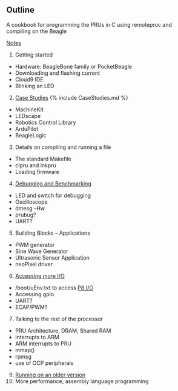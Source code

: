 ## Outline

A cookbook for programming the PRUs in C using remoteproc and 
compiling on the Beagle

[Notes](notes.md)

1. Getting started
  * Hardware:  BeagleBone family or PocketBeagle
  * Downloading and flashing current 
  * Cloud9 IDE
  * Blinking an LED
2. [Case Studies](CaseStudies.md)
{% include CaseStudies.md %}
  * MachineKit
  * LEDscape
  * Robotics Control Library
  * ArduPilot
  * BeagleLogic
3. Details on compiling and running a file
  * The standard Makefile
  * clpru and lnkpru
  * Loading firmware
4. [Debugging and Benchmarking][debug]
  * LED and switch for debugging
  * Oscilloscope
  * dmesg –Hw
  * prubug?
  * UART?
5. Building Blocks – Applications
  * PWM generator
  * Sine Wave Generator
  * Ultrasonic Sensor Application
  * neoPixel driver
6. [Accessing more I/O][io]
  * /boot/uEnv.txt to access [P8 I/O][P8]
  * Accessing gpio
  * UART?
  * ECAP/PWM?
7. Talking to the rest of the processor
  * PRU Architecture, DRAM, Shared RAM
  * interrupts to ARM
  * ARM interrupts to PRU
  * mmap() 
  * rpmsg
  * use of OCP peripherals
9. [Running on an older version][older]
10. More performance, assembly language programming

[debug]: # "Roadmap-wise, I'd want to consider how to plug RPMsg into a printf function to aide debug. I'm sure you've seen that with CCS in the past."
[common]: # "Some kind of intro to these building blocks is needed. Look at the TI examples for a good list."
[io]: # "The split with talking to the ARM is a little confusing to me as I don't know what the 'more' is."
[P8]: # "What is the P8 issue?"
[older]: # "You might make this just about *alternate* tools rather than necessarily older. You could provide relatively minimal pointers for anything beyond what is needed understand how the Case Studies work. Things like the gcc port could go here."
